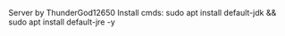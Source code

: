 Server by ThunderGod12650
Install cmds: sudo apt install default-jdk && sudo apt install default-jre -y
